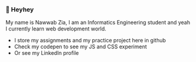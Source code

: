 ### 👋 Heyhey 
My name is Nawwab Zia, I am an Informatics Engineering student and yeah I currently learn web development world.
- I store my assignments and my practice project here in github
- Check my codepen to see my JS and CSS experiment
- Or see my LinkedIn profile
